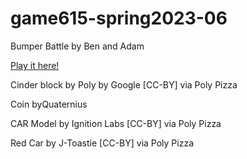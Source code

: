 # game615-spring2023-06
 
Bumper Battle by Ben and Adam

[Play it here!](https://lemosadam.github.io/game615-spring2023-06/exercise06/play/)

Cinder block by Poly by Google [CC-BY] via Poly Pizza

Coin byQuaternius

CAR Model by Ignition Labs [CC-BY] via Poly Pizza

Red Car by J-Toastie [CC-BY] via Poly Pizza
